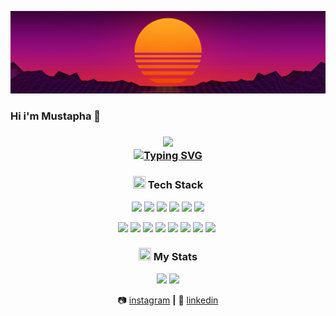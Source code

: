 ![alt text](https://raw.githubusercontent.com/MustaphaAlioglou/MustaphaAlioglou/master/Sun.jpg)
### Hi i'm Mustapha 👋

<h3 align="center">
  <img src="https://media0.giphy.com/media/j0HjChGV0J44KrrlGv/giphy.gif?cid=790b7611bee372f799d3e654891002c36d77380c48c466d2&rid=giphy.gif&ct=s" width="300"/> <br/>
  <a href="https://git.io/typing-svg"><img src="https://readme-typing-svg.herokuapp.com?font=Fira+Code&duration=2000&pause=1000&color=000000&center=true&vCenter=true&width=435&lines=Backend+Developer;Passionate+about+Linux+and+privacy;Embracing+the+open+source+community;Love+movies%2C+drawing+and+music" alt="Typing SVG" /></a><br/>


<h3 align="center"> 
  <img src="https://raw.githubusercontent.com/Tarikul-Islam-Anik/Animated-Fluent-Emojis/master/Emojis/Travel%20and%20places/Rocket.png" width="20" height="20" /> Tech Stack
</h3>
  
<div align="center">
  <img src="https://img.shields.io/badge/Linux-24273a?style=for-the-badge&logo=linux&logoColor=FCC624"/>
  <!-- <img src="https://img.shields.io/badge/WSL-24273a?logo=windows&logoColor=fff&style=for-the-badge"/> -->
  <img src="https://img.shields.io/badge/Git-24273a?logo=git&logoColor=F05032&style=for-the-badge"/> 
  <img src="https://img.shields.io/badge/.NET-5C2D91?style=for-the-badge&logo=.net&logoColor=white"/> 
  <img src="https://img.shields.io/badge/Amazon_AWS-FF9900?style=for-the-badge&logo=amazonaws&logoColor=white"/> 
  <img src="https://img.shields.io/badge/docker-%230db7ed.svg?style=for-the-badge&logo=docker&logoColor=white"/> 
  <img src="https://img.shields.io/badge/kubernetes-%23326ce5.svg?style=for-the-badge&logo=kubernetes&logoColor=white"/> <br/>
  <img src="https://img.shields.io/badge/react-%2320232a.svg?style=for-the-badge&logo=react&logoColor=%2361DAFB"/> 
  <img src="https://img.shields.io/badge/Next-black?style=for-the-badge&logo=next.js&logoColor=white"/>
  
  <img src="https://img.shields.io/badge/Python-24273a?logo=python&style=for-the-badge&logoColor=3776AB"/>
  <img src="https://img.shields.io/badge/JavaScript-24273a?logo=javascript&logoColor=F7DF1E&style=for-the-badge"/>
  <img src="https://img.shields.io/badge/html-%2324273a.svg?style=for-the-badge&logo=html5&logoColor=E34F26"/>
  <img src="https://img.shields.io/badge/css-%2324273a.svg?style=for-the-badge&logo=css3&logoColor=1572B6"/>
  <img src="https://custom-icon-badges.demolab.com/badge/SQL-24273a.svg?style=for-the-badge&logo=database&logoColor=fea314"/>
  <img src="https://img.shields.io/badge/bash-24273a?logo=gnu-bash&logoColor=fff&style=for-the-badge"/> 
  <img src="https://raw.githubusercontent.com/catppuccin/catppuccin/main/assets/misc/transparent.png" height="30" width="0px" />
</div>

<h3 align="center">
  <img src="https://raw.githubusercontent.com/Tarikul-Islam-Anik/Animated-Fluent-Emojis/master/Emojis/Animals/T-Rex.png" width="20" height="20" /> My Stats
</h3>

<div align="center">
  <img src="https://github-readme-stats-rho-beige.vercel.app/api?username=MustaphaAlioglou&bg_color=24273a&text_color=cad3f5&icon_color=c6a0f6&title_color=8bd5ca&show_icons=true&hide_border=true&hide_title=true&include_all_commits=false&count_private=false&card_width=419&custom_title=Current%20Stats" height="150" />
  <img src="https://streak-stats.demolab.com?user=MustaphaAlioglou&theme=dark" height="150" /> <br/>
</div>


<div align="center">

📷 [instagram][instagram] **|** 
👔 [linkedin][linkedin]


[instagram]: https://www.instagram.com/mustapha_sz/
[linkedin]: https://www.linkedin.com/in/mustapha-alioglou/
</div>







